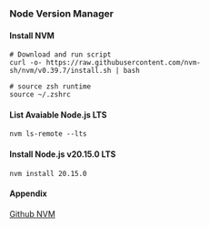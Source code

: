 ### Node Version Manager

#### Install NVM
```
# Download and run script
curl -o- https://raw.githubusercontent.com/nvm-sh/nvm/v0.39.7/install.sh | bash

# source zsh runtime
source ~/.zshrc
```

#### List Avaiable Node.js LTS
```
nvm ls-remote --lts
```

#### Install Node.js v20.15.0 LTS
```
nvm install 20.15.0
```

#### Appendix
[Github NVM](https://github.com/nvm-sh/nvm)